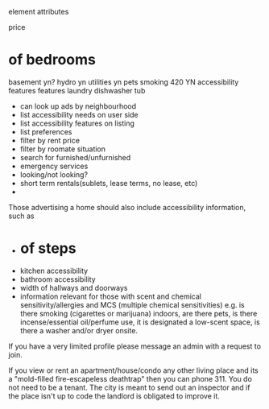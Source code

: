 element attributes

price
# of bedrooms
basement yn?
hydro yn
utilities yn
pets
smoking
420 YN
accessibility features
features
laundry dishwasher tub


- can look up ads by neighbourhood
- list accessibility needs on user side
- list accessibility features on listing
- list preferences
- filter by rent price
- filter by roomate situation
- search for furnished/unfurnished
- emergency services
- looking/not looking?
- short term rentals(sublets, lease terms, no lease, etc)
-
Those advertising a home should also include accessibility information, such as
* # of steps
* kitchen accessibility
* bathroom accessibility
* width of hallways and doorways
* information relevant for those with scent and chemical sensitivity/allergies and MCS (multiple chemical sensitivities) e.g. is there smoking (cigarettes or marijuana) indoors, are there pets, is there incense/essential oil/perfume use, it is designated a low-scent space, is there a washer and/or dryer onsite.


If you have a very limited profile please message an admin with a request to join.

If you view or rent an apartment/house/condo any other living place and its a "mold-filled fire-escapeless deathtrap" then you can phone 311. You do not need to be a tenant. The city is meant to send out an inspector and if the place isn't up to code the landlord is obligated to improve it.
